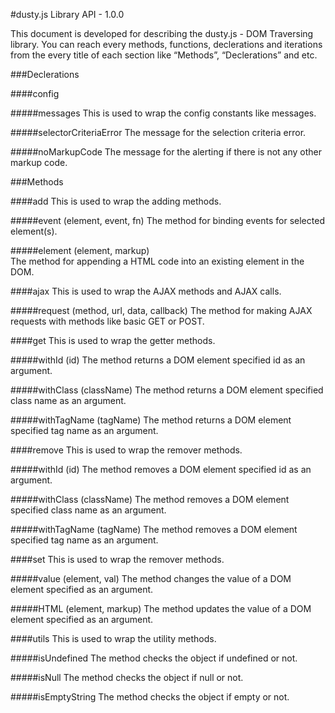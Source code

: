 #dusty.js Library API - 1.0.0

This document is developed for describing the dusty.js - DOM Traversing library. You can reach every methods, functions, declerations and iterations from the every title of each section like “Methods”, “Declerations” and etc.

###Declerations

####config

#####messages
	This is used to wrap the config constants like messages.

#####selectorCriteriaError
	The message for the selection criteria error.

#####noMarkupCode
	The message for the alerting if there is not any other markup code.

###Methods

####add
	This is used to wrap the adding methods.

#####event (element, event, fn)
	The method for binding events for selected element(s).

#####element (element, markup)	
	The method for appending a HTML code into an existing element in the DOM.

####ajax
	This is used to wrap the AJAX methods and AJAX calls.

#####request (method, url, data, callback)
	The method for making AJAX requests with methods like basic GET or POST.

####get
	This is used to wrap the getter methods.

#####withId (id)
	The method returns a DOM element specified id as an argument.

#####withClass (className)
	The method returns a DOM element specified class name as an argument.

#####withTagName (tagName)
	The method returns a DOM element specified tag name as an argument.

####remove
	This is used to wrap the remover methods.

#####withId (id)
	The method removes a DOM element specified id as an argument.

#####withClass (className)
	The method removes a DOM element specified class name as an argument.

#####withTagName (tagName)
	The method removes a DOM element specified tag name as an argument.

####set
	This is used to wrap the remover methods.

#####value (element, val)
	The method changes the value of a DOM element specified as an argument.

#####HTML (element, markup)
	The method updates the value of a DOM element specified as an argument.

####utils
	This is used to wrap the utility methods.

#####isUndefined
	The method checks the object if undefined or not.

#####isNull
	The method checks the object if null or not.

#####isEmptyString
	The method checks the object if empty or not.

